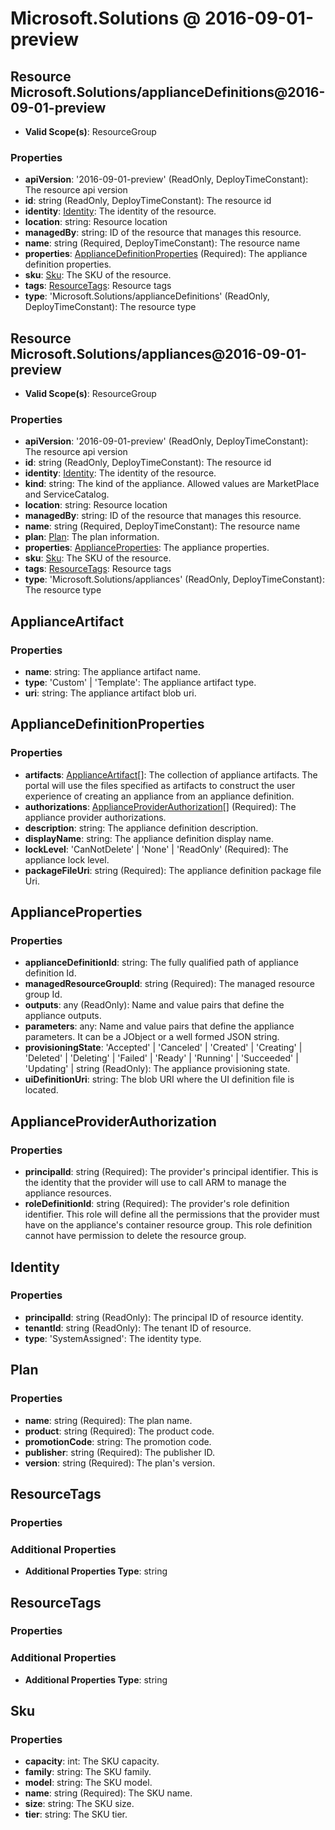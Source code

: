 # Microsoft.Solutions @ 2016-09-01-preview

## Resource Microsoft.Solutions/applianceDefinitions@2016-09-01-preview
* **Valid Scope(s)**: ResourceGroup
### Properties
* **apiVersion**: '2016-09-01-preview' (ReadOnly, DeployTimeConstant): The resource api version
* **id**: string (ReadOnly, DeployTimeConstant): The resource id
* **identity**: [Identity](#identity): The identity of the resource.
* **location**: string: Resource location
* **managedBy**: string: ID of the resource that manages this resource.
* **name**: string (Required, DeployTimeConstant): The resource name
* **properties**: [ApplianceDefinitionProperties](#appliancedefinitionproperties) (Required): The appliance definition properties.
* **sku**: [Sku](#sku): The SKU of the resource.
* **tags**: [ResourceTags](#resourcetags): Resource tags
* **type**: 'Microsoft.Solutions/applianceDefinitions' (ReadOnly, DeployTimeConstant): The resource type

## Resource Microsoft.Solutions/appliances@2016-09-01-preview
* **Valid Scope(s)**: ResourceGroup
### Properties
* **apiVersion**: '2016-09-01-preview' (ReadOnly, DeployTimeConstant): The resource api version
* **id**: string (ReadOnly, DeployTimeConstant): The resource id
* **identity**: [Identity](#identity): The identity of the resource.
* **kind**: string: The kind of the appliance. Allowed values are MarketPlace and ServiceCatalog.
* **location**: string: Resource location
* **managedBy**: string: ID of the resource that manages this resource.
* **name**: string (Required, DeployTimeConstant): The resource name
* **plan**: [Plan](#plan): The plan information.
* **properties**: [ApplianceProperties](#applianceproperties): The appliance properties.
* **sku**: [Sku](#sku): The SKU of the resource.
* **tags**: [ResourceTags](#resourcetags): Resource tags
* **type**: 'Microsoft.Solutions/appliances' (ReadOnly, DeployTimeConstant): The resource type

## ApplianceArtifact
### Properties
* **name**: string: The appliance artifact name.
* **type**: 'Custom' | 'Template': The appliance artifact type.
* **uri**: string: The appliance artifact blob uri.

## ApplianceDefinitionProperties
### Properties
* **artifacts**: [ApplianceArtifact](#applianceartifact)[]: The collection of appliance artifacts. The portal will use the files specified as artifacts to construct the user experience of creating an appliance from an appliance definition.
* **authorizations**: [ApplianceProviderAuthorization](#applianceproviderauthorization)[] (Required): The appliance provider authorizations.
* **description**: string: The appliance definition description.
* **displayName**: string: The appliance definition display name.
* **lockLevel**: 'CanNotDelete' | 'None' | 'ReadOnly' (Required): The appliance lock level.
* **packageFileUri**: string (Required): The appliance definition package file Uri.

## ApplianceProperties
### Properties
* **applianceDefinitionId**: string: The fully qualified path of appliance definition Id.
* **managedResourceGroupId**: string (Required): The managed resource group Id.
* **outputs**: any (ReadOnly): Name and value pairs that define the appliance outputs.
* **parameters**: any: Name and value pairs that define the appliance parameters. It can be a JObject or a well formed JSON string.
* **provisioningState**: 'Accepted' | 'Canceled' | 'Created' | 'Creating' | 'Deleted' | 'Deleting' | 'Failed' | 'Ready' | 'Running' | 'Succeeded' | 'Updating' | string (ReadOnly): The appliance provisioning state.
* **uiDefinitionUri**: string: The blob URI where the UI definition file is located.

## ApplianceProviderAuthorization
### Properties
* **principalId**: string (Required): The provider's principal identifier. This is the identity that the provider will use to call ARM to manage the appliance resources.
* **roleDefinitionId**: string (Required): The provider's role definition identifier. This role will define all the permissions that the provider must have on the appliance's container resource group. This role definition cannot have permission to delete the resource group.

## Identity
### Properties
* **principalId**: string (ReadOnly): The principal ID of resource identity.
* **tenantId**: string (ReadOnly): The tenant ID of resource.
* **type**: 'SystemAssigned': The identity type.

## Plan
### Properties
* **name**: string (Required): The plan name.
* **product**: string (Required): The product code.
* **promotionCode**: string: The promotion code.
* **publisher**: string (Required): The publisher ID.
* **version**: string (Required): The plan's version.

## ResourceTags
### Properties
### Additional Properties
* **Additional Properties Type**: string

## ResourceTags
### Properties
### Additional Properties
* **Additional Properties Type**: string

## Sku
### Properties
* **capacity**: int: The SKU capacity.
* **family**: string: The SKU family.
* **model**: string: The SKU model.
* **name**: string (Required): The SKU name.
* **size**: string: The SKU size.
* **tier**: string: The SKU tier.

